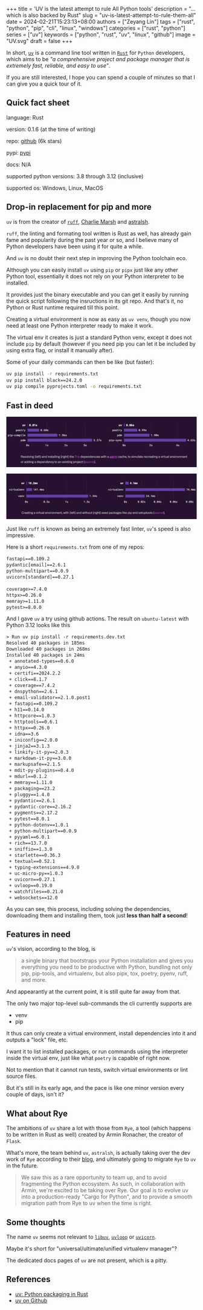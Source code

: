 +++
title = 'UV is the latest attempt to rule All Python tools'
description = "... which is also backed by Rust"
slug = "uv-is-latest-attempt-to-rule-them-all"
date = 2024-02-21T15:23:13+08:00
authors = ["Zeyang Lin"]
tags = ["rust", "python", "pip", "cli", "linux", "windows"]
categories = ["rust", "python"]
series = ["uv"]
keywords = ["python", "rust", "uv", "linux", "github"]
image = "UV.svg"
draft = false
+++

In short, [`uv`](https://github.com/astral-sh/uv) is a command line tool written in [`Rust`](https://www.rust-lang.org/) for `Python` developers, which aims to be *"a comprehensive project and package manager that is extremely fast, reliable, and easy to use"*.

If you are still interested, I hope you can spend a couple of minutes so that I can give you a quick tour of it.

## Quick fact sheet

language: Rust

version: 0.1.6 (at the time of writing)

repo: [github](https://github.com/astral-sh/uv) (6k stars)

pypi: [pypi](https://pypi.org/project/uv/)

docs: N/A

supported python versions: 3.8 through 3.12 (inclusive)

supported os: Windows, Linux, MacOS

## Drop-in replacement for pip and more

`uv` is from the creator of [`ruff`](https://github.com/astral-sh/ruff), [Charlie Marsh](https://github.com/charliermarsh) and [astralsh](https://github.com/astral-sh/).

`ruff`, the linting and formating tool written is Rust as well, has already gain fame and popularity during the past year or so, and I believe many of Python developers have been using it for quite a while.

And `uv` is no doubt their next step in improving the Python toolchain eco.

Although you can easily install `uv` using `pip` or `pipx` just like any other Python tool,
essentially it does not rely on your Python interpreter to be installed.

It provides just the binary executable and you can get it easily by running the quick script following
the insructions in its git repo. And that's it, no Python or Rust runtime required till this point.

Creating a virtual environment is now as easy as `uv venv`, though you now need at least one Python interpreter ready to make it work.

The virtual env it creates is just a standard Python venv, except it does not include `pip` by default (however if you need pip you can let it be included by using extra flag, or install it manually after).

Some of your daily commands can then be like (but faster):

```bash
uv pip install -r requirements.txt
uv pip install black==24.2.0
uv pip compile pyprojects.toml -o requirements.txt
```

## Fast in deed

![speed-comparison-1](image-01.png)

![speed-comparison-2](image-02.png)

Just like `ruff` is known as being an extremely fast linter, `uv`'s speed is also impressive.

Here is a short `requirements.txt` from one of my repos:

```text
fastapi==0.109.2
pydantic[email]==2.6.1
python-multipart==0.0.9
uvicorn[standard]==0.27.1

coverage>=7.4.0
httpx>=0.26.0
memray>=1.11.0
pytest>=8.0.0
```

And I gave `uv` a try using github actions. The result on `ubuntu-latest` with Python 3.12 looks like this

```text
> Run uv pip install -r requirements.dev.txt
Resolved 40 packages in 185ms
Downloaded 40 packages in 268ms
Installed 40 packages in 24ms
 + annotated-types==0.6.0
 + anyio==4.3.0
 + certifi==2024.2.2
 + click==8.1.7
 + coverage==7.4.2
 + dnspython==2.6.1
 + email-validator==2.1.0.post1
 + fastapi==0.109.2
 + h11==0.14.0
 + httpcore==1.0.3
 + httptools==0.6.1
 + httpx==0.26.0
 + idna==3.6
 + iniconfig==2.0.0
 + jinja2==3.1.3
 + linkify-it-py==2.0.3
 + markdown-it-py==3.0.0
 + markupsafe==2.1.5
 + mdit-py-plugins==0.4.0
 + mdurl==0.1.2
 + memray==1.11.0
 + packaging==23.2
 + pluggy==1.4.0
 + pydantic==2.6.1
 + pydantic-core==2.16.2
 + pygments==2.17.2
 + pytest==8.0.1
 + python-dotenv==1.0.1
 + python-multipart==0.0.9
 + pyyaml==6.0.1
 + rich==13.7.0
 + sniffio==1.3.0
 + starlette==0.36.3
 + textual==0.52.1
 + typing-extensions==4.9.0
 + uc-micro-py==1.0.3
 + uvicorn==0.27.1
 + uvloop==0.19.0
 + watchfiles==0.21.0
 + websockets==12.0
```

As you can see, this process, including solving the dependencies, downloading them and installing them, took just **less than half a second**!

## Features in need

`uv`'s vision, according to the blog, is

> a single binary that bootstraps your Python installation and gives you everything you need to be productive with Python, bundling not only pip, pip-tools, and virtualenv, but also pipx, tox, poetry, pyenv, ruff, and more.

And appearantly at the current point, it is still quite far away from that.

The only two major top-level sub-commands the cli currently supports are

- venv
- pip

It thus can only create a virtual environment, install dependencies into it and outputs a "lock" file, etc.

I want it to list installed packages, or run commands using the interpreter inside the virtual env, just like what `poetry` is capable of right now.

Not to mention that it cannot run tests, switch virtual environments or lint source files.

But it's still in its early age, and the pace is like one minor version every couple of days, isn't it?

## What about Rye

The ambitions of `uv` share a lot with those from `Rye`, a tool (which happens to be written in Rust as well) created by Armin Ronacher, the creator of `Flask`.

What's more, the team behind `uv`, `astralsh`, is actually taking over the dev work of `Rye` according to their [blog](https://astral.sh/blog/uv), and ultimately going to migrate `Rye` to `uv` in the future.

> We saw this as a rare opportunity to team up, and to avoid fragmenting the Python ecosystem. As such, in collaboration with Armin, we're excited to be taking over Rye. Our goal is to evolve uv into a production-ready "Cargo for Python", and to provide a smooth migration path from Rye to uv when the time is right.

## Some thoughts

The name `uv` seems not relevant to [`libuv`](https://github.com/libuv/libuv), [`uvloop`](https://github.com/MagicStack/uvloop) or [`uvicorn`](https://github.com/encode/uvicorn).

Maybe it's short for "universal/ultimate/unified virtualenv manager"?

The dedicated docs pages of `uv` are not present, which is a pitty.

## References

- [uv: Python packaging in Rust](https://astral.sh/blog/uv)
- [uv on Github](https://github.com/astral-sh/uv)
